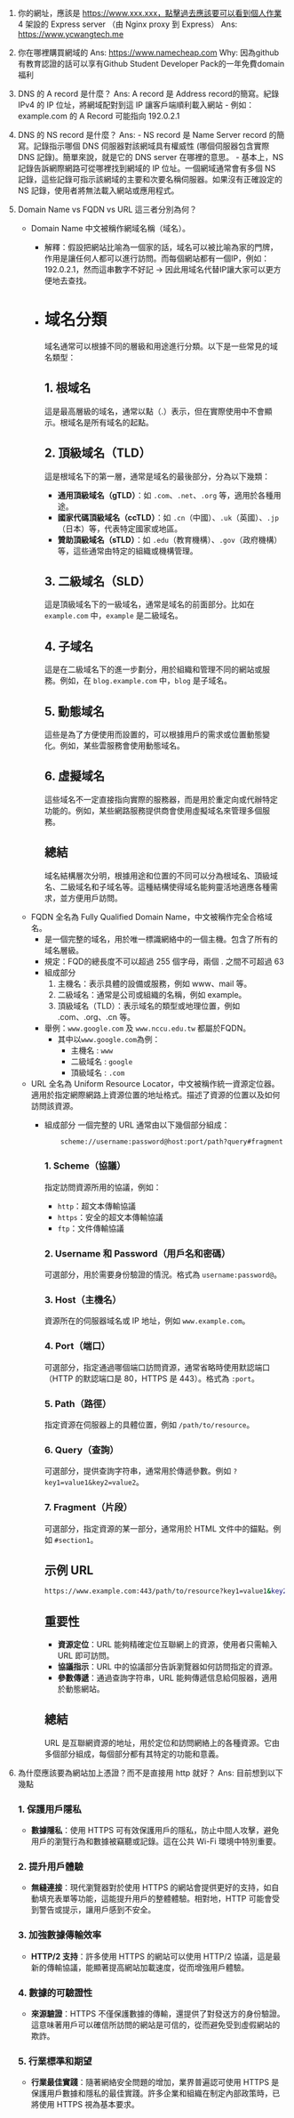 1. 你的網址，應該是 https://www.xxx.xxx，點擊過去應該要可以看到個人作業 4 架設的 Express server （由 Nginx proxy 到 Express）
    Ans: https://www.ycwangtech.me
2. 你在哪裡購買網域的
    Ans: https://www.namecheap.com
    Why: 因為github有教育認證的話可以享有Github Student Developer Pack的一年免費domain福利
3. DNS 的 A record 是什麼？
    Ans: A record 是 Address record的簡寫。紀錄 IPv4 的 IP 位址，將網域配對到這 IP 讓客戶端順利載入網站
        - 例如：example.com 的 A Record 可能指向 192.0.2.1
4. DNS 的 NS record 是什麼？
    Ans: 
        - NS record 是 Name Server record 的簡寫。記錄指示哪個 DNS 伺服器對該網域具有權威性 (哪個伺服器包含實際 DNS 記錄)。簡單來說，就是它的 DNS server 在哪裡的意思。
        - 基本上，NS 記錄告訴網際網路可從哪裡找到網域的 IP 位址。一個網域通常會有多個 NS 記錄，這些記錄可指示該網域的主要和次要名稱伺服器。如果沒有正確設定的 NS 記錄，使用者將無法載入網站或應用程式。
5. Domain Name vs FQDN vs URL 這三者分別為何？
    - Domain Name 中文被稱作網域名稱（域名）。
        - 解釋：假設把網站比喻為一個家的話，域名可以被比喻為家的門牌，作用是讓任何人都可以進行訪問。而每個網站都有一個IP，例如：192.0.2.1，然而這串數字不好記 -> 因此用域名代替IP讓大家可以更方便地去查找。
        - # 域名分類
            域名通常可以根據不同的層級和用途進行分類。以下是一些常見的域名類型：
            ## 1. 根域名
            這是最高層級的域名，通常以點（.）表示，但在實際使用中不會顯示。根域名是所有域名的起點。

            ## 2. 頂級域名（TLD）
            這是根域名下的第一層，通常是域名的最後部分，分為以下幾類：
            - **通用頂級域名（gTLD）**：如 `.com`、`.net`、`.org` 等，適用於各種用途。
            - **國家代碼頂級域名（ccTLD）**：如 `.cn`（中國）、`.uk`（英國）、`.jp`（日本）等，代表特定國家或地區。
            - **贊助頂級域名（sTLD）**：如 `.edu`（教育機構）、`.gov`（政府機構）等，這些通常由特定的組織或機構管理。

            ## 3. 二級域名（SLD）
            這是頂級域名下的一級域名，通常是域名的前面部分。比如在 `example.com` 中，`example` 是二級域名。

            ## 4. 子域名
            這是在二級域名下的進一步劃分，用於組織和管理不同的網站或服務。例如，在 `blog.example.com` 中，`blog` 是子域名。

            ## 5. 動態域名
            這些是為了方便使用而設置的，可以根據用戶的需求或位置動態變化。例如，某些雲服務會使用動態域名。

            ## 6. 虛擬域名
            這些域名不一定直接指向實際的服務器，而是用於重定向或代辦特定功能的。例如，某些網路服務提供商會使用虛擬域名來管理多個服務。

            ## 總結
            域名結構層次分明，根據用途和位置的不同可以分為根域名、頂級域名、二級域名和子域名等。這種結構使得域名能夠靈活地適應各種需求，並方便用戶訪問。
    - FQDN 全名為 Fully Qualified Domain Name，中文被稱作完全合格域名。
        - 是一個完整的域名，用於唯一標識網絡中的一個主機。包含了所有的域名層級。
        - 規定：FQD的總長度不可以超過 255 個字母，兩個 . 之間不可超過 63 
        - 組成部分
            1. 主機名：表示具體的設備或服務，例如 www、mail 等。
            2. 二級域名：通常是公司或組織的名稱，例如 example。
            3. 頂級域名（TLD）：表示域名的類型或地理位置，例如 .com、.org、.cn 等。
        - 舉例：`www.google.com` 及 `www.nccu.edu.tw` 都屬於FQDN。
            - 其中以`www.google.com`為例：
                - 主機名 : `www`
                - 二級域名 : `google`
                - 頂級域名 : `.com`
    - URL 全名為 Uniform Resource Locator，中文被稱作統一資源定位器。適用於指定網際網路上資源位置的地址格式。描述了資源的位置以及如何訪問該資源。
        - 組成部分
            一個完整的 URL 通常由以下幾個部分組成：
            ```bash
                scheme://username:password@host:port/path?query#fragment
            ```
            ### 1. Scheme（協議）
            指定訪問資源所用的協議，例如：
            - `http`：超文本傳輸協議
            - `https`：安全的超文本傳輸協議
            - `ftp`：文件傳輸協議

            ### 2. Username 和 Password（用戶名和密碼）
            可選部分，用於需要身份驗證的情況。格式為 `username:password@`。

            ### 3. Host（主機名）
            資源所在的伺服器域名或 IP 地址，例如 `www.example.com`。

            ### 4. Port（端口）
            可選部分，指定通過哪個端口訪問資源，通常省略時使用默認端口（HTTP 的默認端口是 80，HTTPS 是 443）。格式為 `:port`。

            ### 5. Path（路徑）
            指定資源在伺服器上的具體位置，例如 `/path/to/resource`。

            ### 6. Query（查詢）
            可選部分，提供查詢字符串，通常用於傳遞參數。例如 `?key1=value1&key2=value2`。

            ### 7. Fragment（片段）
            可選部分，指定資源的某一部分，通常用於 HTML 文件中的錨點。例如 `#section1`。

            ## 示例 URL
            ```bash
            https://www.example.com:443/path/to/resource?key1=value1&key2=value2#section1
            ```
            ## 重要性
            - **資源定位**：URL 能夠精確定位互聯網上的資源，使用者只需輸入 URL 即可訪問。
            - **協議指示**：URL 中的協議部分告訴瀏覽器如何訪問指定的資源。
            - **參數傳遞**：通過查詢字符串，URL 能夠傳遞信息給伺服器，適用於動態網站。

            ## 總結
            URL 是互聯網資源的地址，用於定位和訪問網絡上的各種資源。它由多個部分組成，每個部分都有其特定的功能和意義。

6. 為什麼應該要為網站加上憑證？而不是直接用 http 就好？
    Ans: 目前想到以下幾點
    ### 1. 保護用戶隱私
    - **數據隱私**：使用 HTTPS 可有效保護用戶的隱私，防止中間人攻擊，避免用戶的瀏覽行為和數據被竊聽或記錄。這在公共 Wi-Fi 環境中特別重要。

    ### 2. 提升用戶體驗
    - **無縫連接**：現代瀏覽器對於使用 HTTPS 的網站會提供更好的支持，如自動填充表單等功能，這能提升用戶的整體體驗。相對地，HTTP 可能會受到警告或提示，讓用戶感到不安全。

    ### 3. 加強數據傳輸效率
    - **HTTP/2 支持**：許多使用 HTTPS 的網站可以使用 HTTP/2 協議，這是最新的傳輸協議，能顯著提高網站加載速度，從而增強用戶體驗。

    ### 4. 數據的可驗證性
    - **來源驗證**：HTTPS 不僅保護數據的傳輸，還提供了對發送方的身份驗證。這意味著用戶可以確信所訪問的網站是可信的，從而避免受到虛假網站的欺詐。

    ### 5. 行業標準和期望
    - **行業最佳實踐**：隨著網絡安全問題的增加，業界普遍認可使用 HTTPS 是保護用戶數據和隱私的最佳實踐。許多企業和組織在制定內部政策時，已將使用 HTTPS 視為基本要求。

